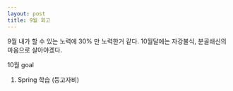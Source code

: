 ```yaml
---
layout: post
title: 9월 회고
---
```


9월 내가 할 수 있는 노력에 30% 만 노력한거 같다.
10월달에는 자강불식, 분골쇄신의 마음으로 살아야겠다.

10월 goal  
1. Spring 학습 (등고자비)